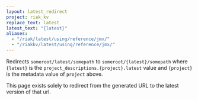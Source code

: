 ```yaml
---
layout: latest_redirect
project: riak_kv
replace_text: latest
latest_text: "{latest}"
aliases:
  - "/riak/latest/using/reference/jmx/"
  - "/riakkv/latest/using/reference/jmx/"
---
```


Redirects `someroot/latest/somepath` to `someroot/{latest}/somepath` 
where `{latest}` is the `project_descriptions.{project}.latest` value
and `{project}` is the metadata value of `project` above.

This page exists solely to redirect from the generated URL to the latest version of
that url.


